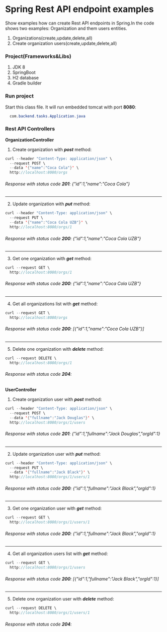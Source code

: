 # Spring Rest API endpoint examples
Show examples how can create Rest API endpoints in Spring.In the code shows two examples: Organization and them users entities. 
1. Organizations(create,update,delete,all) 
2. Create organization users(create,update,delete,all)
### Project(Frameworks&Libs)
1. JDK 8
2. SpringBoot
3. H2 database
4. Gradle builder
### Run project
  Start this class file. It will run embedded tomcat with port **8080**:
```java
  com.backend.tasks.Application.java
```
### Rest API Controllers
**OrganizationController**<br/>
1. Create organization with ***post*** method:
```java
curl --header "Content-Type: application/json" \
  --request POST \
  --data '{"name":"Coca Cola"}' \
  http://localhost:8080/orgs
```
###### Response with status code **201**: _{"id":1,"name":"Coca Cola"}_
<hr/>

2. Update organization with ***put*** method:
```java
curl --header "Content-Type: application/json" \
  --request PUT \
  --data '{"name":"Coca Cola UZB"}' \
  http://localhost:8080/orgs/1
```
###### Response with status code **200**: _{"id":1,"name":"Coca Cola UZB"}_
<hr/>

3. Get one organization with ***get*** method:
```java
curl --request GET \
  http://localhost:8080/orgs/1
```
###### Response with status code **200**: _{"id":1,"name":"Coca Cola UZB"}_
<hr/>

4. Get all organizations list with ***get*** method:
```java
curl --request GET \
  http://localhost:8080/orgs
```
###### Response with status code **200**: _[{"id":1,"name":"Coca Cola UZB"}]_
<hr/>

5. Delete one organization with ***delete*** method:
```java
curl --request DELETE \
  http://localhost:8080/orgs/1
```
###### Response with status code **204**:

**UserController**<br/>
1. Create organization user with ***post*** method:
```java
curl --header "Content-Type: application/json" \
  --request POST \
  --data '{"fullname":"Jack Douglas"}' \
  http://localhost:8080/orgs/1/users
```
###### Response with status code **201**: _{"id":1,"fullname":"Jack Douglas","orgId":1}_
<hr/>

2. Update organization user with ***put*** method:
```java
curl --header "Content-Type: application/json" \
  --request PUT \
  --data '{"fullname":"Jack Black"}' \
  http://localhost:8080/orgs/1/users/1
```
###### Response with status code **200**: _{"id":1,"fullname":"Jack Black","orgId":1}_
<hr/>

3. Get one organization user with ***get*** method:
```java
curl --request GET \
  http://localhost:8080/orgs/1/users/1
```
###### Response with status code **200**: _{"id":1,"fullname":"Jack Black","orgId":1}_
<hr/>

4. Get all organization users list with ***get*** method:
```java
curl --request GET \
  http://localhost:8080/orgs/1/users
```
###### Response with status code **200**: _[{"id":1,"fullname":"Jack Black","orgId":1}]_
<hr/>

5. Delete one organization user with ***delete*** method:
```java
curl --request DELETE \
  http://localhost:8080/orgs/1/users/1
```
###### Response with status code **204**:
